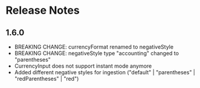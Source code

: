 # Release Notes

## 1.6.0
- BREAKING CHANGE: currencyFormat renamed to negativeStyle
- BREAKING CHANGE: negativeStyle type "accounting" changed to "parentheses"
- CurrencyInput does not support instant mode anymore
- Added different negative styles for ingestion ("default" | "parentheses" | "redParentheses" | "red")